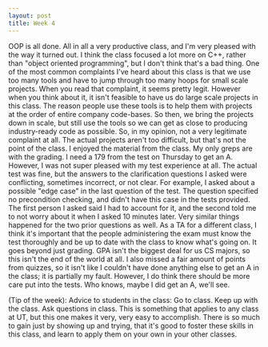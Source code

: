 ```yaml
---
layout: post
title: Week 4
---
```


OOP is all done. All in all a very productive class, and I'm very pleased with the way it turned out. I think the class focused a lot more on C++, rather
than "object oriented programming", but I don't think that's a bad thing. One of the most common complaints I've heard about this class
is that we use too many tools and have to jump through too many hoops for small scale projects. When you read that complaint, it seems
pretty legit. However when you think about it, it isn't feasible to have us do large scale projects in this class. The reason people use these tools
is to help them with projects at the order of entire company code-bases. So then, we bring the projects down in scale, but still use the tools
so we can get as close to producing industry-ready code as possible. So, in my opinion, not a very legitimate complaint at all. The actual
projects aren't too difficult, but that's not the point of the class. I enjoyed the material from the class. My only greps are with the grading. I need
a 179 from the test on Thursday to get an A. However, I was not super pleased with my test experience at all. The actual test was fine, but the answers
to the clarification questions I asked were conflicting, sometimes incorrect, or not clear. For example, I asked about a possible "edge case" in the last
question of the test. The question specified no precondition checking, and didn't have this case in the tests provided. The first person I asked said
I had to account for it, and the second told me to not worry about it when I asked 10 minutes later. Very similar things happened for the two prior questions as well. As a TA for a different class, I think it's important
that the people administering the exam must know the test thoroughly and be up to date with the class to know what's going on. It goes beyond
just grading. GPA isn't the biggest deal for us CS majors, so this isn't the end of the world at all. I also missed a fair amount of points from quizzes,
so it isn't like I couldn't have done anything else to get an A in the class; it is partially my fault. However, I do think there should be more care put into
the tests. Who knows, maybe I did get an A, we'll see.

(Tip of the week): Advice to students in the class: Go to class. Keep up with the class. Ask questions in class. This is something that applies to any class at UT,
but this one makes it very, very easy to accomplish. There is so much to gain just by showing up and trying, that it's good to foster these
skills in this class, and learn to apply them on your own in your other classes.
